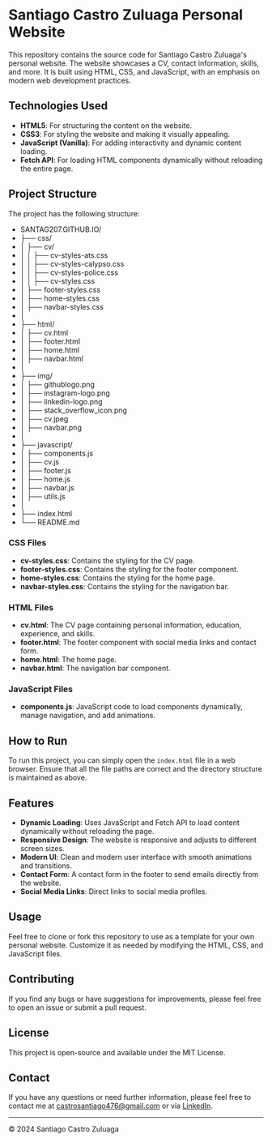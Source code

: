 # Santiago Castro Zuluaga Personal Website

This repository contains the source code for Santiago Castro Zuluaga's personal website. The website showcases a CV, contact information, skills, and more. It is built using HTML, CSS, and JavaScript, with an emphasis on modern web development practices.

## Technologies Used

- **HTML5**: For structuring the content on the website.
- **CSS3**: For styling the website and making it visually appealing.
- **JavaScript (Vanilla)**: For adding interactivity and dynamic content loading.
- **Fetch API**: For loading HTML components dynamically without reloading the entire page.

## Project Structure

The project has the following structure:
- SANTAG207.GITHUB.IO/
- ├── css/
- │   ├── cv/
- │   │   ├── cv-styles-ats.css
- │   │   ├── cv-styles-calypso.css
- │   │   ├── cv-styles-police.css
- │   │   ├── cv-styles.css
- │   ├── footer-styles.css
- │   ├── home-styles.css
- │   ├── navbar-styles.css
- │
- ├── html/
- │   ├── cv.html
- │   ├── footer.html
- │   ├── home.html
- │   ├── navbar.html
- │
- ├── img/
- │   ├── githublogo.png
- │   ├── instagram-logo.png
- │   ├── linkedin-logo.png
- │   ├── stack_overflow_icon.png
- │   ├── cv.jpeg
- │   ├── navbar.png
- │
- ├── javascript/
- │   ├── components.js
- │   ├── cv.js
- │   ├── footer.js
- │   ├── home.js
- │   ├── navbar.js
- │   ├── utils.js
- │
- ├── index.html
- └── README.md

### CSS Files

- **cv-styles.css**: Contains the styling for the CV page.
- **footer-styles.css**: Contains the styling for the footer component.
- **home-styles.css**: Contains the styling for the home page.
- **navbar-styles.css**: Contains the styling for the navigation bar.

### HTML Files

- **cv.html**: The CV page containing personal information, education, experience, and skills.
- **footer.html**: The footer component with social media links and contact form.
- **home.html**: The home page.
- **navbar.html**: The navigation bar component.

### JavaScript Files

- **components.js**: JavaScript code to load components dynamically, manage navigation, and add animations.

## How to Run

To run this project, you can simply open the `index.html` file in a web browser. Ensure that all the file paths are correct and the directory structure is maintained as above.

## Features

- **Dynamic Loading**: Uses JavaScript and Fetch API to load content dynamically without reloading the page.
- **Responsive Design**: The website is responsive and adjusts to different screen sizes.
- **Modern UI**: Clean and modern user interface with smooth animations and transitions.
- **Contact Form**: A contact form in the footer to send emails directly from the website.
- **Social Media Links**: Direct links to social media profiles.

## Usage

Feel free to clone or fork this repository to use as a template for your own personal website. Customize it as needed by modifying the HTML, CSS, and JavaScript files.

## Contributing

If you find any bugs or have suggestions for improvements, please feel free to open an issue or submit a pull request.

## License

This project is open-source and available under the MIT License.

## Contact

If you have any questions or need further information, please feel free to contact me at [castrosantiago476@gmail.com](mailto:castrosantiago476@gmail.com) or via [LinkedIn](https://www.linkedin.com/in/santiago-castro-zuluaga-9959bb252/).

---

© 2024 Santiago Castro Zuluaga
